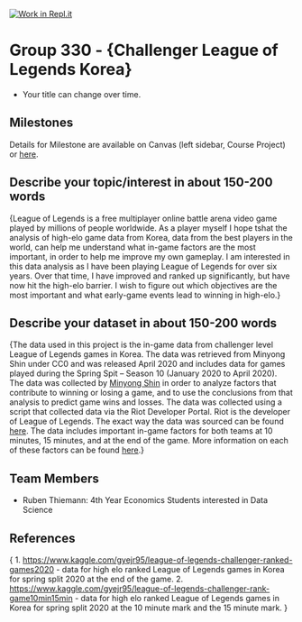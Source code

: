 [![Work in Repl.it](https://classroom.github.com/assets/work-in-replit-14baed9a392b3a25080506f3b7b6d57f295ec2978f6f33ec97e36a161684cbe9.svg)](https://classroom.github.com/online_ide?assignment_repo_id=313688&assignment_repo_type=GroupAssignmentRepo)
# Group 330 - {Challenger League of Legends Korea}

- Your title can change over time.

## Milestones

Details for Milestone are available on Canvas (left sidebar, Course Project) or [here](https://firas.moosvi.com/courses/data301/project/milestone01.html).

## Describe your topic/interest in about 150-200 words

{League of Legends is a free multiplayer online battle arena video game played by millions of people worldwide. As a player myself I hope tshat the analysis of high-elo game data from Korea, data from the best players in the world, can help me understand what in-game factors are the most important, in order to help me improve my own gameplay. I am interested in this data analysis as I have been playing League of Legends for over six years. Over that time, I have improved and ranked up significantly, but have now hit the high-elo barrier. I wish to figure out which objectives are the most important and what early-game events lead to winning in high-elo.}

## Describe your dataset in about 150-200 words

{The data used in this project is the in-game data from challenger level League of Legends games in Korea. The data was retrieved from Minyong Shin under CC0 and was released April 2020 and includes data for games played during the Spring Spit – Season 10 (January 2020 to April 2020). The data was collected by [Minyong Shin](https://www.kaggle.com/gyejr95) in order to analyze factors that contribute to winning or losing a game, and to use the conclusions from that analysis to predict game wins and losses. The data was collected using a script that collected data via the Riot Developer Portal. Riot is the developer of League of Legends. The exact way the data was sourced can be found [here](https://shinminyong.tistory.com/30). The data includes important in-game factors for both teams at 10 minutes, 15 minutes, and at the end of the game. More information on each of these factors can be found [here](https://na.leagueoflegends.com/en/featured/new-player-guide#/?_k=cigp47).}

## Team Members

- Ruben Thiemann: 4th Year Economics Students interested in Data Science

## References

{
    1. https://www.kaggle.com/gyejr95/league-of-legends-challenger-ranked-games2020 - data for high elo ranked League of Legends games in Korea for spring split 2020 at the end of the game.
    2. https://www.kaggle.com/gyejr95/league-of-legends-challenger-rank-game10min15min - data for high elo ranked League of Legends games in Korea for spring split 2020 at the 10 minute mark and the 15 minute mark.
}
